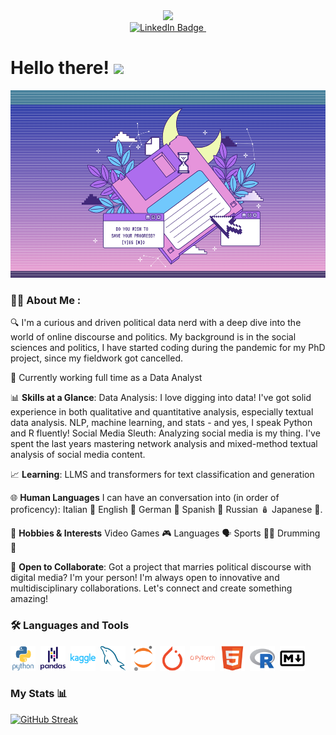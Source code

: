 
<!--
**JessDataNLP/JessDataNLP** is a ✨ _special_ ✨ repository because its `README.md` (this file) appears on your GitHub profile.

Here are some ideas to get you started:

- 🔭 I’m currently working on ...
- 🌱 I’m currently learning ...
- 👯 I’m looking to collaborate on ...
- 🤔 I’m looking for help with ...
- 💬 Ask me about ...
- 📫 How to reach me: ...
- 😄 Pronouns: ...
- ⚡ Fun fact: ...
-->
<div id="header" align="center">
  <img src="https://media.giphy.com/media/QGoxu7KIgMPvKFP3ze/giphy.gif" width="250"/>
</div>

<div id="badges" style="text-align: center;">
  <a href="your-linkedin-URL">
    <img src="https://img.shields.io/badge/LinkedIn-blue?style=for-the-badge&logo=linkedin&logoColor=white" alt="LinkedIn Badge"/>
  </a>
  <img src="https://komarev.com/ghpvc/?username=JessDataNLP&style=flat-square&color=blue" alt=""/>
</div>

<h1>
  Hello there!
  <img src="https://media.giphy.com/media/hvRJCLFzcasrR4ia7z/giphy.gif" width="30px"/>
</h1>

<div align="lwft">

  <img src="wepik-gradient-file-vaporwave-desktop-wallpaper-20231228155529t287.png" width="900" height="300"/>
</div>


### :woman_technologist: About Me :

🔍 I'm a curious and driven political data nerd with a deep dive into the world of online discourse and politics. My background is in the social sciences and politics, I have started coding during the pandemic for my PhD project, since my fieldwork got cancelled.

🔭 Currently working full time as a Data Analyst

📊 **Skills at a Glance**:
    Data Analysis: I love digging into data! I've got solid experience in both qualitative and quantitative analysis, especially textual data analysis. NLP, machine learning, and stats - and yes, I speak Python and R fluently!
    Social Media Sleuth: Analyzing social media is my thing. I've spent the last years mastering network analysis and mixed-method textual analysis of social media content.

📈 **Learning**: 
  LLMS and transformers for text classification and generation


  
🌐 **Human Languages** I can have an conversation into (in order of proficency): Italian :pizza: English :statue_of_liberty: German :pretzel: Spanish :ox: Russian :nesting_dolls: Japanese :sushi:.

🎉 **Hobbies & Interests** Video Games 🎮 Languages 🗣️  Sports :running_woman: Drumming :drum:

🤝 **Open to Collaborate**: Got a project that marries political discourse with digital media? I'm your person! I'm always open to innovative and multidisciplinary collaborations. Let's connect and create something amazing!


### :hammer_and_wrench: Languages and Tools
<div>
  <img src="https://github.com/devicons/devicon/blob/master/icons/python/python-original-wordmark.svg" title="Python" alt="Python" width="40" height="40"/>&nbsp;
  <img src="https://github.com/devicons/devicon/blob/master/icons/pandas/pandas-original-wordmark.svg" title="Pandas" alt="Pandas" width="40" height="40"/>&nbsp;
  <img src="https://github.com/devicons/devicon/blob/master/icons/kaggle/kaggle-original-wordmark.svg" title="Kaggle" alt="Kaggle" width="40" height="40"/>&nbsp;
  <img src="https://github.com/devicons/devicon/blob/master/icons/mysql/mysql-original.svg" title="mysql" alt="mysql" width="40" height="40"/>&nbsp;
  <img src="https://github.com/devicons/devicon/blob/master/icons/jupyter/jupyter-original.svg" title="jupyter" alt="jupyter" width="40" height="40"/>&nbsp;
  <img src="https://github.com/devicons/devicon/blob/master/icons/pytorch/pytorch-original.svg" title="pytorch" alt="pytorch" width="40" height="40"/>&nbsp;
  <img src="https://github.com/devicons/devicon/blob/master/icons/pytorch/pytorch-plain-wordmark.svg"  title="pytorch" alt="pytorch" width="40" height="40"/>&nbsp;
  <img src="https://github.com/devicons/devicon/blob/master/icons/html5/html5-original.svg" title="HTML5" alt="HTML" width="40" height="40"/>&nbsp;
  <img src="https://github.com/devicons/devicon/blob/master/icons/r/r-original.svg" title="r" alt="rt" width="40" height="40"/>&nbsp;
  <img src="https://github.com/devicons/devicon/blob/master/icons/markdown/markdown-original.svg" title="markdown" alt="markdown" width="40" height="40"/>&nbsp
</div>

### My Stats :bar_chart:
[![GitHub Streak](http://github-readme-streak-stats.herokuapp.com?user=JessDataNLP&theme=dark&background=000000)](https://git.io/streak-stats)
